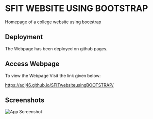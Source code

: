 
# SFIT WEBSITE USING BOOTSTRAP

Homepage of a college website using bootstrap


## Deployment

The Webpage has been deployed on github pages.

## Access Webpage

To view the Webpage Visit the link given below:

https://adj46.github.io/SFITwebsiteusingBOOTSTRAP/


## Screenshots

![App Screenshot](https://via.placeholder.com/468x300?text=App+Screenshot+Here)

